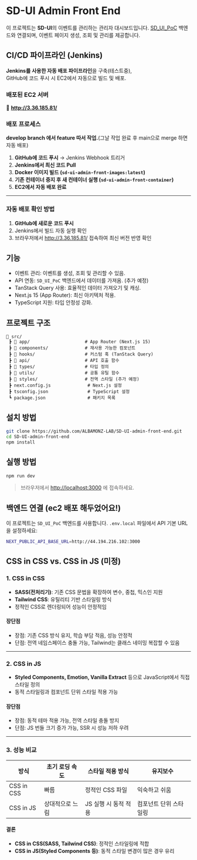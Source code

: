 # SD-UI Admin Front End

이 프로젝트는 **SD-UI**의 이벤트를 관리하는 관리자 대시보드입니다. [SD_UI_PoC](https://github.com/ALBAMONZ-LAB/SD_UI_PoC) 백엔드와 연결되며, 이벤트 페이지 생성, 조회 및 관리를 제공합니다.

## CI/CD 파이프라인 (Jenkins)

**Jenkins를 사용한 자동 배포 파이프라인**을 구축(테스트중),  
GitHub에 코드 푸시 시 EC2에서 자동으로 빌드 및 배포.

### 배포된 EC2 서버

🔗 **http://3.36.185.81/**

### 배포 프로세스

**develop branch 에서 feature 따서 작업.**(그날 작업 완료 후 main으로 merge 하면 자동 배포)

1. **GitHub에 코드 푸시** → Jenkins Webhook 트리거
2. **Jenkins에서 최신 코드 Pull**
3. **Docker 이미지 빌드 (`sd-ui-admin-front-images:latest`)**
4. **기존 컨테이너 중지 후 새 컨테이너 실행 (`sd-ui-admin-front-container`)**
5. **EC2에서 자동 배포 완료**

---

### **자동 배포 확인 방법**

1. **GitHub에 새로운 코드 푸시**
2. Jenkins에서 빌드 자동 실행 확인
3. 브라우저에서 http://3.36.185.81/ 접속하여 최신 버전 반영 확인

## 기능

- 이벤트 관리: 이벤트를 생성, 조회 및 관리할 수 있음.
- API 연동: `SD_UI_PoC` 백엔드에서 데이터를 가져옴. (추가 예정)
- TanStack Query 사용: 효율적인 데이터 가져오기 및 캐싱.
- Next.js 15 (App Router): 최신 아키텍처 적용.
- TypeScript 지원: 타입 안정성 강화.

## 프로젝트 구조

```
📂 src/
 ┣ 📂 app/                     # App Router (Next.js 15)
 ┣ 📂 components/              # 재사용 가능한 컴포넌트
 ┣ 📂 hooks/                   # 커스텀 훅 (TanStack Query)
 ┣ 📂 api/                     # API 호출 함수
 ┣ 📂 types/                   # 타입 정의
 ┣ 📂 utils/                   # 공통 유틸 함수
 ┣ 📂 styles/                  # 전역 스타일 (추가 예정)
 ┣ next.config.js              # Next.js 설정
 ┣ tsconfig.json               # TypeScript 설정
 ┗ package.json                # 패키지 목록
```

## 설치 방법

```sh
git clone https://github.com/ALBAMONZ-LAB/SD-UI-admin-front-end.git
cd SD-UI-admin-front-end
npm install
```

## 실행 방법

```sh
npm run dev
```

> 브라우저에서 [http://localhost:3000](http://localhost:3000) 에 접속하세요.

## 백엔드 연결 (ec2 배포 해두었어요!)

이 프로젝트는 `SD_UI_PoC` 백엔드를 사용합니다. `.env.local` 파일에서 API 기본 URL을 설정하세요:

```sh
NEXT_PUBLIC_API_BASE_URL=http://44.194.216.102:3000
```

## CSS in CSS vs. CSS in JS (미정)

### 1. CSS in CSS

- **SASS(전처리기)**: 기존 CSS 문법을 확장하여 변수, 중첩, 믹스인 지원
- **Tailwind CSS**: 유틸리티 기반 스타일링 방식
- 정적인 CSS로 렌더링되어 성능이 안정적임

#### 장단점

- 장점: 기존 CSS 방식 유지, 학습 부담 적음, 성능 안정적
- 단점: 전역 네임스페이스 충돌 가능, Tailwind는 클래스 네이밍 복잡할 수 있음

---

### 2. CSS in JS

- **Styled Components, Emotion, Vanilla Extract** 등으로 JavaScript에서 직접 스타일 정의
- 동적 스타일링과 컴포넌트 단위 스타일 적용 가능

#### 장단점

- 장점: 동적 테마 적용 가능, 전역 스타일 충돌 방지
- 단점: JS 번들 크기 증가 가능, SSR 시 성능 저하 우려

---

### 3. 성능 비교

| 방식       | 초기 로딩 속도  | 스타일 적용 방식     | 유지보수               |
| ---------- | --------------- | -------------------- | ---------------------- |
| CSS in CSS | 빠름            | 정적인 CSS 파일      | 익숙하고 쉬움          |
| CSS in JS  | 상대적으로 느림 | JS 실행 시 동적 적용 | 컴포넌트 단위 스타일링 |

#### 결론

- **CSS in CSS(SASS, Tailwind CSS)**: 정적인 스타일링에 적합
- **CSS in JS(Styled Components 등)**: 동적 스타일 변경이 많은 경우 유리
